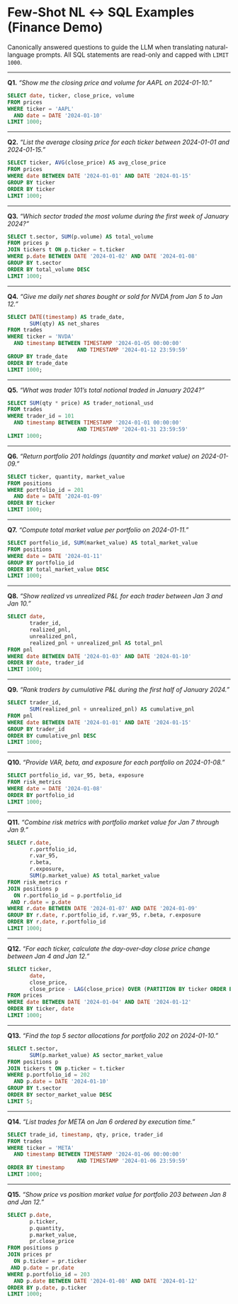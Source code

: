 # Few-Shot NL ↔ SQL Examples (Finance Demo)

Canonically answered questions to guide the LLM when translating natural-language prompts. All SQL statements are read-only and capped with `LIMIT 1000`.

---

**Q1.** *“Show me the closing price and volume for AAPL on 2024-01-10.”*  
```sql
SELECT date, ticker, close_price, volume
FROM prices
WHERE ticker = 'AAPL'
  AND date = DATE '2024-01-10'
LIMIT 1000;
```

---

**Q2.** *“List the average closing price for each ticker between 2024-01-01 and 2024-01-15.”*  
```sql
SELECT ticker, AVG(close_price) AS avg_close_price
FROM prices
WHERE date BETWEEN DATE '2024-01-01' AND DATE '2024-01-15'
GROUP BY ticker
ORDER BY ticker
LIMIT 1000;
```

---

**Q3.** *“Which sector traded the most volume during the first week of January 2024?”*  
```sql
SELECT t.sector, SUM(p.volume) AS total_volume
FROM prices p
JOIN tickers t ON p.ticker = t.ticker
WHERE p.date BETWEEN DATE '2024-01-02' AND DATE '2024-01-08'
GROUP BY t.sector
ORDER BY total_volume DESC
LIMIT 1000;
```

---

**Q4.** *“Give me daily net shares bought or sold for NVDA from Jan 5 to Jan 12.”*  
```sql
SELECT DATE(timestamp) AS trade_date,
       SUM(qty) AS net_shares
FROM trades
WHERE ticker = 'NVDA'
  AND timestamp BETWEEN TIMESTAMP '2024-01-05 00:00:00'
                      AND TIMESTAMP '2024-01-12 23:59:59'
GROUP BY trade_date
ORDER BY trade_date
LIMIT 1000;
```

---

**Q5.** *“What was trader 101’s total notional traded in January 2024?”*  
```sql
SELECT SUM(qty * price) AS trader_notional_usd
FROM trades
WHERE trader_id = 101
  AND timestamp BETWEEN TIMESTAMP '2024-01-01 00:00:00'
                      AND TIMESTAMP '2024-01-31 23:59:59'
LIMIT 1000;
```

---

**Q6.** *“Return portfolio 201 holdings (quantity and market value) on 2024-01-09.”*  
```sql
SELECT ticker, quantity, market_value
FROM positions
WHERE portfolio_id = 201
  AND date = DATE '2024-01-09'
ORDER BY ticker
LIMIT 1000;
```

---

**Q7.** *“Compute total market value per portfolio on 2024-01-11.”*  
```sql
SELECT portfolio_id, SUM(market_value) AS total_market_value
FROM positions
WHERE date = DATE '2024-01-11'
GROUP BY portfolio_id
ORDER BY total_market_value DESC
LIMIT 1000;
```

---

**Q8.** *“Show realized vs unrealized P&L for each trader between Jan 3 and Jan 10.”*  
```sql
SELECT date,
       trader_id,
       realized_pnl,
       unrealized_pnl,
       realized_pnl + unrealized_pnl AS total_pnl
FROM pnl
WHERE date BETWEEN DATE '2024-01-03' AND DATE '2024-01-10'
ORDER BY date, trader_id
LIMIT 1000;
```

---

**Q9.** *“Rank traders by cumulative P&L during the first half of January 2024.”*  
```sql
SELECT trader_id,
       SUM(realized_pnl + unrealized_pnl) AS cumulative_pnl
FROM pnl
WHERE date BETWEEN DATE '2024-01-01' AND DATE '2024-01-15'
GROUP BY trader_id
ORDER BY cumulative_pnl DESC
LIMIT 1000;
```

---

**Q10.** *“Provide VAR, beta, and exposure for each portfolio on 2024-01-08.”*  
```sql
SELECT portfolio_id, var_95, beta, exposure
FROM risk_metrics
WHERE date = DATE '2024-01-08'
ORDER BY portfolio_id
LIMIT 1000;
```

---

**Q11.** *“Combine risk metrics with portfolio market value for Jan 7 through Jan 9.”*  
```sql
SELECT r.date,
       r.portfolio_id,
       r.var_95,
       r.beta,
       r.exposure,
       SUM(p.market_value) AS total_market_value
FROM risk_metrics r
JOIN positions p
  ON r.portfolio_id = p.portfolio_id
 AND r.date = p.date
WHERE r.date BETWEEN DATE '2024-01-07' AND DATE '2024-01-09'
GROUP BY r.date, r.portfolio_id, r.var_95, r.beta, r.exposure
ORDER BY r.date, r.portfolio_id
LIMIT 1000;
```

---

**Q12.** *“For each ticker, calculate the day-over-day close price change between Jan 4 and Jan 12.”*  
```sql
SELECT ticker,
       date,
       close_price,
       close_price - LAG(close_price) OVER (PARTITION BY ticker ORDER BY date) AS close_change
FROM prices
WHERE date BETWEEN DATE '2024-01-04' AND DATE '2024-01-12'
ORDER BY ticker, date
LIMIT 1000;
```

---

**Q13.** *“Find the top 5 sector allocations for portfolio 202 on 2024-01-10.”*  
```sql
SELECT t.sector,
       SUM(p.market_value) AS sector_market_value
FROM positions p
JOIN tickers t ON p.ticker = t.ticker
WHERE p.portfolio_id = 202
  AND p.date = DATE '2024-01-10'
GROUP BY t.sector
ORDER BY sector_market_value DESC
LIMIT 5;
```

---

**Q14.** *“List trades for META on Jan 6 ordered by execution time.”*  
```sql
SELECT trade_id, timestamp, qty, price, trader_id
FROM trades
WHERE ticker = 'META'
  AND timestamp BETWEEN TIMESTAMP '2024-01-06 00:00:00'
                      AND TIMESTAMP '2024-01-06 23:59:59'
ORDER BY timestamp
LIMIT 1000;
```

---

**Q15.** *“Show price vs position market value for portfolio 203 between Jan 8 and Jan 12.”*  
```sql
SELECT p.date,
       p.ticker,
       p.quantity,
       p.market_value,
       pr.close_price
FROM positions p
JOIN prices pr
  ON p.ticker = pr.ticker
 AND p.date = pr.date
WHERE p.portfolio_id = 203
  AND p.date BETWEEN DATE '2024-01-08' AND DATE '2024-01-12'
ORDER BY p.date, p.ticker
LIMIT 1000;
```

